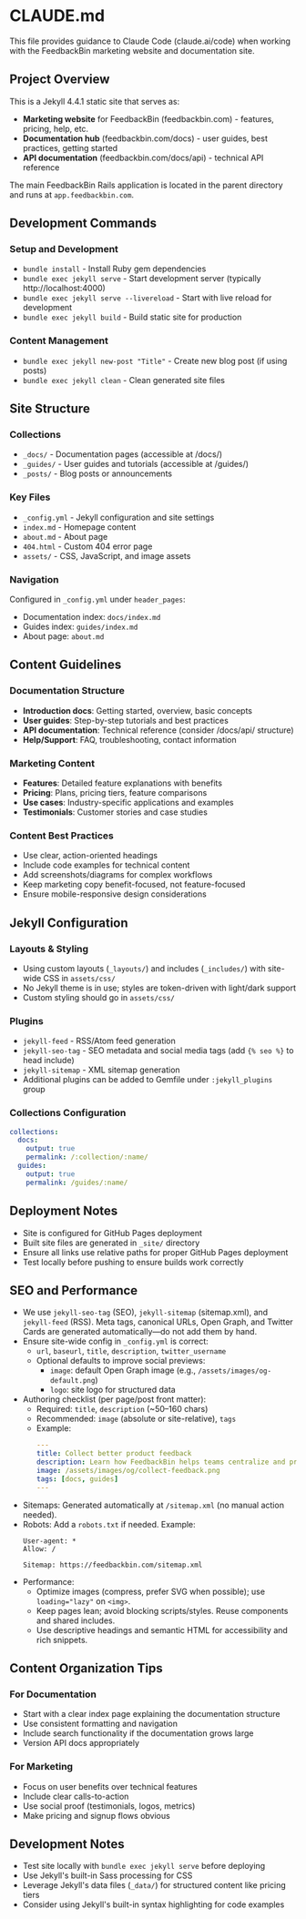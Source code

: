 # CLAUDE.md

This file provides guidance to Claude Code (claude.ai/code) when working with the FeedbackBin marketing website and documentation site.

## Project Overview

This is a Jekyll 4.4.1 static site that serves as:
- **Marketing website** for FeedbackBin (feedbackbin.com) - features, pricing, help, etc.
- **Documentation hub** (feedbackbin.com/docs) - user guides, best practices, getting started
- **API documentation** (feedbackbin.com/docs/api) - technical API reference

The main FeedbackBin Rails application is located in the parent directory and runs at `app.feedbackbin.com`.

## Development Commands

### Setup and Development
- `bundle install` - Install Ruby gem dependencies
- `bundle exec jekyll serve` - Start development server (typically http://localhost:4000)
- `bundle exec jekyll serve --livereload` - Start with live reload for development
- `bundle exec jekyll build` - Build static site for production

### Content Management
- `bundle exec jekyll new-post "Title"` - Create new blog post (if using posts)
- `bundle exec jekyll clean` - Clean generated site files

## Site Structure

### Collections
- `_docs/` - Documentation pages (accessible at /docs/)
- `_guides/` - User guides and tutorials (accessible at /guides/)
- `_posts/` - Blog posts or announcements

### Key Files
- `_config.yml` - Jekyll configuration and site settings
- `index.md` - Homepage content
- `about.md` - About page
- `404.html` - Custom 404 error page
- `assets/` - CSS, JavaScript, and image assets

### Navigation
Configured in `_config.yml` under `header_pages`:
- Documentation index: `docs/index.md`
- Guides index: `guides/index.md`
- About page: `about.md`

## Content Guidelines

### Documentation Structure
- **Introduction docs**: Getting started, overview, basic concepts
- **User guides**: Step-by-step tutorials and best practices
- **API documentation**: Technical reference (consider /docs/api/ structure)
- **Help/Support**: FAQ, troubleshooting, contact information

### Marketing Content
- **Features**: Detailed feature explanations with benefits
- **Pricing**: Plans, pricing tiers, feature comparisons
- **Use cases**: Industry-specific applications and examples
- **Testimonials**: Customer stories and case studies

### Content Best Practices
- Use clear, action-oriented headings
- Include code examples for technical content
- Add screenshots/diagrams for complex workflows
- Keep marketing copy benefit-focused, not feature-focused
- Ensure mobile-responsive design considerations

## Jekyll Configuration

### Layouts & Styling
- Using custom layouts (`_layouts/`) and includes (`_includes/`) with site-wide CSS in `assets/css/`
- No Jekyll theme is in use; styles are token-driven with light/dark support
- Custom styling should go in `assets/css/`

### Plugins
- `jekyll-feed` - RSS/Atom feed generation
- `jekyll-seo-tag` - SEO metadata and social media tags (add `{% seo %}` to head include)
- `jekyll-sitemap` - XML sitemap generation
- Additional plugins can be added to Gemfile under `:jekyll_plugins` group

### Collections Configuration
```yaml
collections:
  docs:
    output: true
    permalink: /:collection/:name/
  guides:
    output: true
    permalink: /guides/:name/
```

## Deployment Notes

- Site is configured for GitHub Pages deployment
- Built site files are generated in `_site/` directory
- Ensure all links use relative paths for proper GitHub Pages deployment
- Test locally before pushing to ensure builds work correctly

## SEO and Performance

- We use `jekyll-seo-tag` (SEO), `jekyll-sitemap` (sitemap.xml), and `jekyll-feed` (RSS). Meta tags, canonical URLs, Open Graph, and Twitter Cards are generated automatically—do not add them by hand.
- Ensure site-wide config in `_config.yml` is correct:
  - `url`, `baseurl`, `title`, `description`, `twitter_username`
  - Optional defaults to improve social previews:
    - `image`: default Open Graph image (e.g., `/assets/images/og-default.png`)
    - `logo`: site logo for structured data
- Authoring checklist (per page/post front matter):
  - Required: `title`, `description` (~50–160 chars)
  - Recommended: `image` (absolute or site-relative), `tags`
  - Example:
    ```yaml
    ---
    title: Collect better product feedback
    description: Learn how FeedbackBin helps teams centralize and prioritize feedback.
    image: /assets/images/og/collect-feedback.png
    tags: [docs, guides]
    ---
    ```
- Sitemaps: Generated automatically at `/sitemap.xml` (no manual action needed).
- Robots: Add a `robots.txt` if needed. Example:
  ```
  User-agent: *
  Allow: /

  Sitemap: https://feedbackbin.com/sitemap.xml
  ```
- Performance:
  - Optimize images (compress, prefer SVG when possible); use `loading="lazy"` on `<img>`.
  - Keep pages lean; avoid blocking scripts/styles. Reuse components and shared includes.
  - Use descriptive headings and semantic HTML for accessibility and rich snippets.

## Content Organization Tips

### For Documentation
- Start with a clear index page explaining the documentation structure
- Use consistent formatting and navigation
- Include search functionality if the documentation grows large
- Version API docs appropriately

### For Marketing
- Focus on user benefits over technical features
- Include clear calls-to-action
- Use social proof (testimonials, logos, metrics)
- Make pricing and signup flows obvious

## Development Notes

- Test site locally with `bundle exec jekyll serve` before deploying
- Use Jekyll's built-in Sass processing for CSS
- Leverage Jekyll's data files (`_data/`) for structured content like pricing tiers
- Consider using Jekyll's built-in syntax highlighting for code examples
